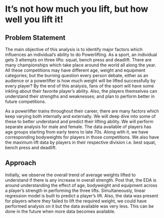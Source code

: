 # It’s not how much you lift, but how well you lift it!

## Problem Statement
The main objective of this analysis is to identify major factors which influences an individual’s ability to do Powerlifting. As a sport, an individual gets 3 attempts on three lifts: squat, bench press and deadlift. There are many championships which take place around the world all along the year. All these competitions may have different age, weight and equipment categories; but the burning question every person debate, either as an audience or a powerlifter is how much weight will be lifted successfully by every player? By the end of this analysis, fans of the sport will have some inkling about their favorite player’s ability. Also, the players themselves can understand their strengths and weaknesses; and plan to perform better in future competitions.

As a powerlifter trains throughout their career, there are many factors which keep varying both internally and externally. We will deep dive into some of these to better understand and predict their lifting ability. We will perform separate analysis for male and female. The data available of players has age groups starting from early teens to late 70s. Along with it, we have corresponding bodyweights for players in those competitions. We also have the maximum lift data by players in their respective division i.e. best squat, bench press and deadlift.

## Approach
Initially, we observe the overall trend of average weights lifted to understand if there is any increase in overall strength. Post that, the EDA is around understanding the effect of age, bodyweight and equipment across a player’s strength in performing the three lifts. Simultaneously, linear regression model is built to predict a player’s lift. Also, the data was present for players where they failed to lift the required weight, we could have performed analysis on it but the data available was very less. This can be done in the future when more data becomes available.